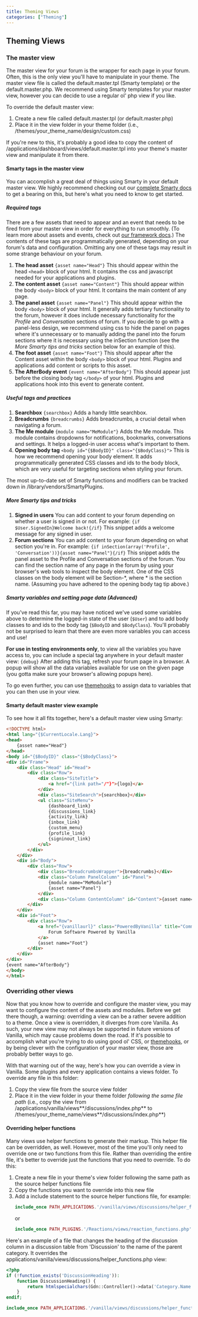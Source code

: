 ```yaml
---
title: Theming Views
categories: ["Theming"]
---
```


## Theming Views

### The master view

The master view for your forum is the wrapper for each page in your forum. Often, this is the only view you'll have to manipulate in your theme. The master view file is called the default.master.tpl (Smarty template) or the default.master.php. We recommend using Smarty templates for your master view, however you can decide to use a regular ol' php view if you like.

To override the default master view:

1. Create a new file called default.master.tpl (or default.master.php)
2. Place it in the view folder in your theme folder (i.e., /themes/your_theme_name/design/custom.css)

If you're new to this, it's probably a good idea to copy the content of /applications/dashboard/views/default.master.tpl into your theme's master view and manipulate it from there.

#### Smarty tags in the master view

You can accomplish a great deal of things using Smarty in your default master view. We highly recommend checking out our [complete Smarty docs](/theming/smarty) to get a bearing on this, but here's what you need to know to get started.

##### Required tags

There are a few assets that need to appear and an event that needs to be fired from your master view in order for everything to run smoothly. (To learn more about assets and events, check out [our framework docs](/developers/framework).) The contents of these tags are programmatically generated, depending on your forum's data and configuration. Omitting any one of these tags may result in some strange behaviour on your forum.

1. **The head asset** `{asset name="Head"}` This should appear within the head `<head>` block of your html. It contains the css and javascript needed for your applications and plugins.
2. **The content asset** `{asset name="Content"}` This should appear within the body `<body>` block of your html. It contains the main content of any page.
3. **The panel asset** `{asset name="Panel"}` This should appear within the body `<body>` block of your html. It generally adds tertiary functionality to the forum, however it does include necessary functionality for the *Profile* and *Conversation* sections of forum. If you decide to go with a panel-less design, we recommend using css to hide the panel on pages where it's unnecessary or to manually adding the panel into the forum sections where it is necessary using the inSection function (see the *More Smarty tips and tricks* section below for an example of this).
4. **The foot asset** `{asset name="Foot"}` This should appear after the Content asset within the body `<body>` block of your html. Plugins and applications add content or scripts to this asset.
5. **The AfterBody event** `{event name="AfterBody"}` This should appear just before the closing body tag `</body>` of your html. Plugins and applications hook into this event to generate content.

##### Useful tags and practices

1. **Searchbox** `{searchbox}` Adds a handy little searchbox.
2. **Breadcrumbs** `{breadcrumbs}` Adds breadcrumbs, a crucial detail when navigating a forum.
3. **The Me module** `{module name="MeModule"}` Adds the Me module. This module contains dropdowns for notifications, bookmarks, conversations and settings. It helps a logged-in user access what's important to them.
4. **Opening body tag** `<body id="{$BodyID}" class="{$BodyClass}">` This is how we recommend opening your body element. It adds programmatically generated CSS classes and ids to the body block, which are very useful for targeting sections when styling your forum.

The most up-to-date set of Smarty functions and modifiers can be tracked down in /library/vendors/SmartyPlugins.

##### More Smarty tips and tricks

1. **Signed in users** You can add content to your forum depending on whether a user is signed in or not. For example: `{if $User.SignedIn}Welcome back!{/if}` This  snippet adds a welcome message for any signed in user.
2. **Forum sections** You can add content to your forum depending on what section you're in. For example: `{if inSection(array('Profile', 'Conversation'))}{asset name="Panel"}{/if}` This snippet adds the panel asset to the Profile and Conversation sections of the forum. You can find the section name of any page in the forum by using your browser's web tools to inspect the body element. One of the CSS classes on the body element will be Section-\*, where \* is the section name. (Assuming you have adhered to the opening body tag tip above.)

##### Smarty variables and setting page data (Advanced)

If you've read this far, you may have noticed we've used some variables above to determine the logged-in state of the user (`$User`) and to add body classes to and ids to the body tag (`$BodyID` and `$BodyClass`). You'll probably not be surprised to learn that there are even more variables you can access and use!

**For use in testing environments only**, to view all the variables you have access to, you can include a special tag anywhere in your default master view: `{debug}` After adding this tag, refresh your forum page in a browser. A popup will show all the data variables available for use on the given page (you gotta make sure your browser's allowing popups here).

To go even further, you can use [themehooks](/theming/hooks) to assign data to variables that you can then use in your view.

#### Smarty default master view example

To see how it all fits together, here's a default master view using Smarty:

```html
<!DOCTYPE html>
<html lang="{$CurrentLocale.Lang}">
<head>
    {asset name="Head"}
</head>
<body id="{$BodyID}" class="{$BodyClass}">
<div id="Frame">
    <div class="Head" id="Head">
        <div class="Row">
            <div class="SiteTitle">
                <a href="{link path="/"}">{logo}</a>
            </div>
            <div class="SiteSearch">{searchbox}</div>
            <ul class="SiteMenu">
                {dashboard_link}
                {discussions_link}
                {activity_link}
                {inbox_link}
                {custom_menu}
                {profile_link}
                {signinout_link}
            </ul>
        </div>
    </div>
    <div id="Body">
        <div class="Row">
            <div class="BreadcrumbsWrapper">{breadcrumbs}</div>
            <div class="Column PanelColumn" id="Panel">
                {module name="MeModule"}
                {asset name="Panel"}
            </div>
            <div class="Column ContentColumn" id="Content">{asset name="Content"}</div>
        </div>
    </div>
    <div id="Foot">
        <div class="Row">
            <a href="{vanillaurl}" class="PoweredByVanilla" title="Community Software by Vanilla Forums">
                Forum Software Powered by Vanilla
            </a>
            {asset name="Foot"}
        </div>
    </div>
</div>
{event name="AfterBody"}
</body>
</html>
```

### Overriding other views

Now that you know how to override and configure the master view, you may want to configure the content of the assets and modules. Before we get there though, a warning: overriding a view can be a rather severe addition to a theme. Once a view is overridden, it diverges from core Vanilla. As such, your new view may not always be supported in future versions of Vanilla, which may cause problems down the road. If it's possible to accomplish what you're trying to do using good ol' CSS, or [themehooks](/theming/themehooks), or by being clever with the configuration of your master view, those are probably better ways to go.

With that warning out of the way, here's how you can override a view in Vanilla. Some plugins and every application contains a views folder. To override any file in this folder:

1. Copy the view file from the source view folder
2. Place it in the view folder in your theme folder *following the same file path* (i.e., copy the view from /applications/vanilla/views**/discussions/index.php** to /themes/your_theme_name/views**/discussions/index.php**)

#### Overriding helper functions

Many views use helper functions to generate their markup. This helper file can be overridden, as well. However, most of the time you'll only need to override one or two functions from this file. Rather than overriding the entire file, it's better to override just the functions that you need to override. To do this:

1. Create a new file in your theme's view folder following the same path as the source helper functions file
2. Copy the functions you want to override into this new file
3. Add a include statement to the source helper functions file, for example:
    ```php
    include_once PATH_APPLICATIONS.'/vanilla/views/discussions/helper_functions.php';
    ```
    or
    ```php
    include_once PATH_PLUGINS.'/Reactions/views/reaction_functions.php';
    ```

Here's an example of a file that changes the heading of the discussion column in a discussion table from 'Discussion' to the name of the parent category. It overrides the applications/vanilla/views/discussions/helper_functions.php view:

```php
<?php
if (!function_exists('DiscussionHeading')):
    function DiscussionHeading() {
        return htmlspecialchars(Gdn::Controller()->data('Category.Name', T('Discussion')));
    }
endif;

include_once PATH_APPLICATIONS.'/vanilla/views/discussions/helper_functions.php';
```
